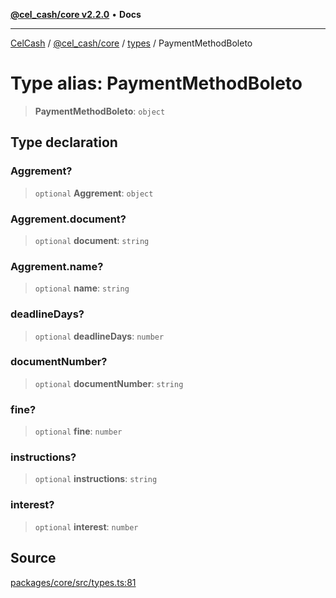 [**@cel_cash/core v2.2.0**](../../README.md) • **Docs**

***

[CelCash](../../../../packages.md) / [@cel\_cash/core](../../README.md) / [types](../README.md) / PaymentMethodBoleto

# Type alias: PaymentMethodBoleto

> **PaymentMethodBoleto**: `object`

## Type declaration

### Aggrement?

> `optional` **Aggrement**: `object`

### Aggrement.document?

> `optional` **document**: `string`

### Aggrement.name?

> `optional` **name**: `string`

### deadlineDays?

> `optional` **deadlineDays**: `number`

### documentNumber?

> `optional` **documentNumber**: `string`

### fine?

> `optional` **fine**: `number`

### instructions?

> `optional` **instructions**: `string`

### interest?

> `optional` **interest**: `number`

## Source

[packages/core/src/types.ts:81](https://github.com/Pyxlab/celcash/blob/f7cdc752c29f8a0dcef033e212602412d2050afc/packages/core/src/types.ts#L81)
